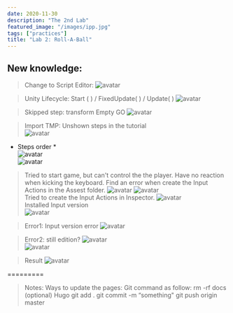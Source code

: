 ```yaml
---
date: 2020-11-30
description: "The 2nd Lab"
featured_image: "/images/ipp.jpg"
tags: ["practices"]
title: "Lab 2: Roll-A-Ball"
---
```


## New knowledge:

>Change to Script Editor:
![avatar](/images/P2/vs.png)

>Unity Lifecycle: 
Start ( ) / FixedUpdate( ) / Update( )
![avatar](/images/P2/lc.png)

>Skipped step:
transform Empty GO
![avatar](/images/P2/skip.png)  

>Import TMP:
Unshown steps in the tutorial  
![avatar](/images/P2/TMP.png)
* Steps order *  
![avatar](/images/P2/TMP1.png)  
![avatar](/images/P2/TMP2.png)  


>Tried to start game, but can't control the the player. Have no reaction when kicking the keyboard.
Find an error when create the Input Actions in the Assest folder. 
![avatar](/images/P2/Input.png)
![avatar](/images/P2/Input1.png)    
Tried to create the Input Actions in Inspector. 
![avatar](/images/P2/inputAsset.png)   
Installed Input version  
![avatar](/images/P2/inputVersion.png)   

>Error1: Input version error
![avatar](/images/P2/error1.png)   

>Error2: still edition?
![avatar](/images/P2/error2.png)   
![avatar](/images/P2/solution2.png)   

>Result
![avatar](/images/P2/Rimmovable.png)   

=========

>Notes: 
Ways to update the pages:
Git command as follow:
rm -rf docs (optional)
Hugo
git add .
git commit -m “something"
git push origin master
